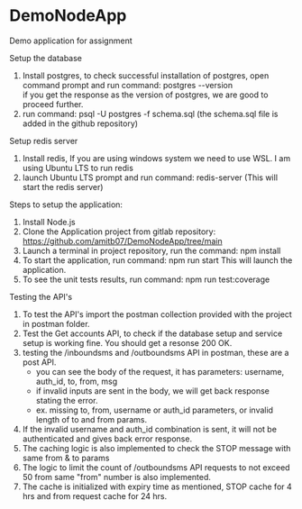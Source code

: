 # DemoNodeApp
Demo application for assignment


Setup the database
1. Install postgres, to check successful installation of postgres, open command prompt and run command: postgres --version  
    if you get the response as the version of postgres, we are good to proceed further.
2. run command: psql -U postgres -f schema.sql (the schema.sql file is added in the github repository)

Setup redis server
1. Install redis, If you are using windows system we need to use WSL. I am using Ubuntu LTS to run redis
2. launch Ubuntu LTS prompt and run command: redis-server (This will start the redis server)

Steps to setup the application:
1. Install Node.js
2. Clone the Application project from gitlab repository: https://github.com/amitb07/DemoNodeApp/tree/main
3. Launch a terminal in project repository, run the command: npm install
4. To start the application, run command:  npm run start
    This will launch the application. 
5. To see the unit tests results, run command: npm run test:coverage

Testing the API's
1. To test the API's import the postman collection provided with the project in postman folder.
2. Test the Get accounts API, to check if the database setup and service setup is working fine. You should get a resonse 200 OK.  
2. testing the /inboundsms and /outboundsms API in postman, these are a post API.
    - you can see the body of the request, it has parameters: username, auth_id, to, from, msg
    - if invalid inputs are sent in the body, we will get back response stating the error.
    - ex. missing to, from, username or auth_id parameters, or invalid length of to and from params.
3. If the invalid username and auth_id combination is sent, it will not be authenticated and gives back error response.
4. The caching logic is also implemented to check the STOP message with same from & to params
5. The logic to limit the count of /outboundsms API requests to not exceed 50 from same "from" number is also implemented.
6. The cache is initialized with expiry time as mentioned, STOP cache for 4 hrs and from request cache for 24 hrs.